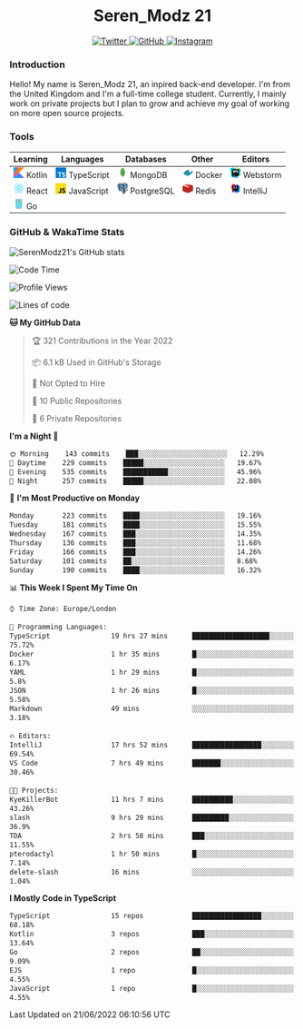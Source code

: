 <div align="center">
  <h1>Seren_Modz 21</h1>
  <a href="https://twitter.com/SerenModz21">
    <img alt="Twitter" src="https://img.shields.io/badge/twitter%20-%231DA1F2.svg?&style=for-the-badge&logo=Twitter&logoColor=white">
  </a>
  <a href="https://github.com/SerenModz21">
    <img alt="GitHub" src="https://img.shields.io/badge/github%20-%23121011.svg?&style=for-the-badge&logo=github&logoColor=white">
  </a>
  <a href="https://www.instagram.com/serenmodz21">
    <img alt="Instagram" src="https://img.shields.io/badge/instagram%20-%23E4405F.svg?&style=for-the-badge&logo=Instagram&logoColor=white">
  </a>
</div>

### Introduction

Hello! My name is Seren_Modz 21, an inpired back-end developer. I'm from the United Kingdom and I'm a full-time college student. Currently, I mainly work on private projects but I plan to grow and achieve my goal of working on more open source projects. 

### Tools

 **Learning**                                        | **Languages**                                               | **Databases**                                               | **Other**                                           | **Editors**                                                  
-----------------------------------------------------|-------------------------------------------------------------|-------------------------------------------------------------|-----------------------------------------------------|--------------------------------------------------------------
 <img width="19px" src="./assets/kotlin.svg"> Kotlin | <img width="19px" src="./assets/typescript.svg"> TypeScript | <img width="19px" src="./assets/mongodb.svg"> MongoDB       | <img width="19px" src="./assets/docker.svg"> Docker | <img width="19px" src="./assets/webstorm.svg"> Webstorm      
 <img width="19px" src="./assets/react.svg"> React   | <img width="19px" src="./assets/javascript.svg"> JavaScript | <img width="19px" src="./assets/postgresql.svg"> PostgreSQL | <img width="19px" src="./assets/redis.svg"> Redis   | <img width="19px" src="./assets/intellij-idea.svg"> IntelliJ
 <img width="19px" src="./assets/go.svg"> Go         |                                                             |                                                             |                                                     |                                                                                                               

### GitHub & WakaTime Stats

![SerenModz21's GitHub stats](https://github-readme-stats.vercel.app/api?username=SerenModz21&show_icons=true&theme=dark)

<!--START_SECTION:waka-->
![Code Time](http://img.shields.io/badge/Code%20Time-1%2C399%20hrs%206%20mins-blue)

![Profile Views](http://img.shields.io/badge/Profile%20Views-0-blue)

![Lines of code](https://img.shields.io/badge/From%20Hello%20World%20I%27ve%20Written-15%20Thousand%20lines%20of%20code-blue)

**🐱 My GitHub Data** 

> 🏆 321 Contributions in the Year 2022
 > 
> 📦 6.1 kB Used in GitHub's Storage 
 > 
> 🚫 Not Opted to Hire
 > 
> 📜 10 Public Repositories 
 > 
> 🔑 6 Private Repositories  
 > 
**I'm a Night 🦉** 

```text
🌞 Morning    143 commits    ███░░░░░░░░░░░░░░░░░░░░░░   12.29% 
🌆 Daytime    229 commits    █████░░░░░░░░░░░░░░░░░░░░   19.67% 
🌃 Evening    535 commits    ███████████░░░░░░░░░░░░░░   45.96% 
🌙 Night      257 commits    █████░░░░░░░░░░░░░░░░░░░░   22.08%

```
📅 **I'm Most Productive on Monday** 

```text
Monday       223 commits    ████░░░░░░░░░░░░░░░░░░░░░   19.16% 
Tuesday      181 commits    ████░░░░░░░░░░░░░░░░░░░░░   15.55% 
Wednesday    167 commits    ███░░░░░░░░░░░░░░░░░░░░░░   14.35% 
Thursday     136 commits    ███░░░░░░░░░░░░░░░░░░░░░░   11.68% 
Friday       166 commits    ███░░░░░░░░░░░░░░░░░░░░░░   14.26% 
Saturday     101 commits    ██░░░░░░░░░░░░░░░░░░░░░░░   8.68% 
Sunday       190 commits    ████░░░░░░░░░░░░░░░░░░░░░   16.32%

```


📊 **This Week I Spent My Time On** 

```text
⌚︎ Time Zone: Europe/London

💬 Programming Languages: 
TypeScript               19 hrs 27 mins      ███████████████████░░░░░░   75.72% 
Docker                   1 hr 35 mins        █░░░░░░░░░░░░░░░░░░░░░░░░   6.17% 
YAML                     1 hr 29 mins        █░░░░░░░░░░░░░░░░░░░░░░░░   5.8% 
JSON                     1 hr 26 mins        █░░░░░░░░░░░░░░░░░░░░░░░░   5.58% 
Markdown                 49 mins             ░░░░░░░░░░░░░░░░░░░░░░░░░   3.18%

🔥 Editors: 
IntelliJ                 17 hrs 52 mins      █████████████████░░░░░░░░   69.54% 
VS Code                  7 hrs 49 mins       ███████░░░░░░░░░░░░░░░░░░   30.46%

🐱‍💻 Projects: 
KyeKillerBot             11 hrs 7 mins       ██████████░░░░░░░░░░░░░░░   43.26% 
slash                    9 hrs 29 mins       █████████░░░░░░░░░░░░░░░░   36.9% 
TDA                      2 hrs 58 mins       ███░░░░░░░░░░░░░░░░░░░░░░   11.55% 
pterodactyl              1 hr 50 mins        █░░░░░░░░░░░░░░░░░░░░░░░░   7.14% 
delete-slash             16 mins             ░░░░░░░░░░░░░░░░░░░░░░░░░   1.04%

```

**I Mostly Code in TypeScript** 

```text
TypeScript               15 repos            █████████████████░░░░░░░░   68.18% 
Kotlin                   3 repos             ███░░░░░░░░░░░░░░░░░░░░░░   13.64% 
Go                       2 repos             ██░░░░░░░░░░░░░░░░░░░░░░░   9.09% 
EJS                      1 repo              █░░░░░░░░░░░░░░░░░░░░░░░░   4.55% 
JavaScript               1 repo              █░░░░░░░░░░░░░░░░░░░░░░░░   4.55%

```



 Last Updated on 21/06/2022 06:10:56 UTC
<!--END_SECTION:waka-->
